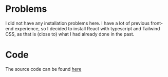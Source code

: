 # Problems
I did not have any installation problems here. I have a lot of previous front-end experience, so I decided to install React with typescript and Tailwind CSS, as that is (close to) what I had already done in the past. 

# Code
The source code can be found [here](https://github.com/Ivhene/poll-app-frontend)
